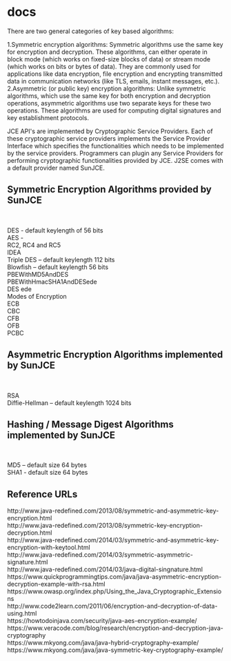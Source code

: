 # docs
There are two general categories of key based algorithms:

1.Symmetric encryption algorithms: Symmetric algorithms use the same key for encryption and decryption. These algorithms, can either operate in block mode (which works on fixed-size blocks of data) or stream mode (which works on bits or bytes of data). They are commonly used for applications like data encryption, file encryption and encrypting transmitted data in communication networks (like TLS, emails, instant messages, etc.).</br> 
2.Asymmetric (or public key) encryption algorithms: Unlike symmetric algorithms, which use the same key for both encryption and decryption operations, asymmetric algorithms use two separate keys for these two operations. These algorithms are used for computing digital signatures and key establishment protocols. </br>

JCE API's are implemented by Cryptographic Service Providers. Each of these cryptographic service providers implements the Service Provider Interface which specifies the functionalities which needs to be implemented by the service providers. Programmers can plugin any Service Providers for performing cryptographic functionalities provided by JCE. J2SE comes with a default provider named SunJCE.</br>

<h2>Symmetric Encryption Algorithms provided by SunJCE</h2></br>

DES - default keylength of 56 bits</br>
AES -</br>
RC2, RC4 and RC5</br>
IDEA</br>
Triple DES – default keylength 112 bits</br>
Blowfish – default keylength 56 bits</br>
PBEWithMD5AndDES</br>
PBEWithHmacSHA1AndDESede</br>
DES ede</br>
Modes of Encryption</br>
ECB</br>
CBC</br>
CFB</br>
OFB</br>
PCBC</br>

<h2>Asymmetric Encryption Algorithms implemented by SunJCE</h2></br>

RSA</br>
Diffie-Hellman – default keylength 1024 bits</br>

<h2>Hashing / Message Digest Algorithms implemented by SunJCE</h2></br>

MD5 – default size 64 bytes</br>
SHA1 - default size 64 bytes</br>

<h2>Reference URLs</h2>
http://www.java-redefined.com/2013/08/symmetric-and-asymmetric-key-encryption.html </br>
http://www.java-redefined.com/2013/08/symmetric-key-encryption-decryption.html</br>
http://www.java-redefined.com/2014/03/symmetric-and-asymmetric-key-encryption-with-keytool.html</br>
http://www.java-redefined.com/2014/03/symmetric-asymmetric-signature.html</br>
http://www.java-redefined.com/2014/03/java-digital-singnature.html</br>
https://www.quickprogrammingtips.com/java/java-asymmetric-encryption-decryption-example-with-rsa.html</br>
https://www.owasp.org/index.php/Using_the_Java_Cryptographic_Extensions</br>
http://www.code2learn.com/2011/06/encryption-and-decryption-of-data-using.html</br>
https://howtodoinjava.com/security/java-aes-encryption-example/</br>
https://www.veracode.com/blog/research/encryption-and-decryption-java-cryptography</br>
https://www.mkyong.com/java/java-hybrid-cryptography-example/</br>
https://www.mkyong.com/java/java-symmetric-key-cryptography-example/</br>





